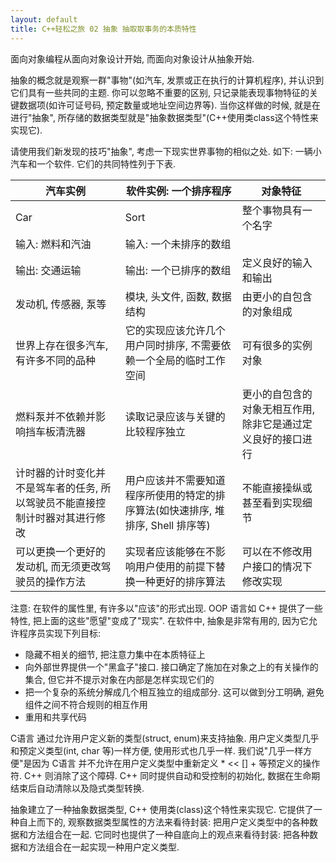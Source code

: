 ```yaml
---
layout: default
title: C++轻松之旅 02 抽象 抽取取事务的本质特性
---
```

<p class="paragraph">
面向对象编程从面向对象设计开始, 而面向对象设计从抽象开始.
</p>

<p class="paragraph">
抽象的概念就是观察一群"事物"(如汽车, 发票或正在执行的计算机程序), 并认识到它们具有一些共同的主题. 你可以忽略不重要的区别, 只记录能表现事物特征的关键数据项(如许可证号码, 预定数量或地址空间边界等). 当你这样做的时候, 就是在进行"抽象", 所存储的数据类型就是"抽象数据类型"(C++使用类class这个特性来实现它).
</p>

<p class="paragraph">
请使用我们新发现的技巧"抽象", 考虑一下现实世界事物的相似之处. 如下: 一辆小汽车和一个软件. 它们的共同特性列于下表.
</p>

<p class="paragraph">

</p>

汽车实例 | 软件实例: 一个排序程序 | 对象特征
------- | ------- | --------
Car | Sort | 整个事物具有一个名字
输入: 燃料和汽油 | 输入: 一个未排序的数组 |
输出: 交通运输 | 输出: 一个已排序的数组 | 定义良好的输入和输出
发动机, 传感器, 泵等 | 模块, 头文件, 函数, 数据结构 | 由更小的自包含的对象组成
世界上存在很多汽车, 有许多不同的品种 | 它的实现应该允许几个用户同时排序, 不需要依赖一个全局的临时工作空间 | 可有很多的实例对象
燃料泵并不依赖并影响挡车板清洗器 | 读取记录应该与关键的比较程序独立 | 更小的自包含的对象无相互作用, 除非它是通过定义良好的接口进行
计时器的计时变化并不是驾车者的任务, 所以驾驶员不能直接控制计时器对其进行修改 | 用户应该并不需要知道程序所使用的特定的排序算法(如快速排序, 堆排序, Shell 排序等) | 不能直接操纵或甚至看到实现细节
可以更换一个更好的发动机, 而无须更改驾驶员的操作方法 | 实现者应该能够在不影响用户使用的前提下替换一种更好的排序算法 | 可以在不修改用户接口的情况下修改实现

注意: 在软件的属性里, 有许多以"应该"的形式出现. OOP 语言如 C++ 提供了一些特性, 把上面的这些"愿望"变成了"现实". 在软件中, 抽象是非常有用的, 因为它允许程序员实现下列目标:

* 隐藏不相关的细节, 把注意力集中在本质特征上
* 向外部世界提供一个"黑盒子"接口. 接口确定了施加在对象之上的有关操作的集合, 但它并不提示对象在内部是怎样实现它们的
* 把一个复杂的系统分解成几个相互独立的组成部分. 这可以做到分工明确, 避免组件之间不符合规则的相互作用
* 重用和共享代码

C语言 通过允许用户定义新的类型(struct, enum)来支持抽象. 用户定义类型几乎和预定义类型(int, char 等)一样方便, 使用形式也几乎一样. 我们说"几乎一样方便"是因为 C语言 并不允许在用户定义类型中重新定义 * << [] + 等预定义的操作符. C++ 则消除了这个障碍. C++ 同时提供自动和受控制的初始化, 数据在生命期结束后自动清除以及隐式类型转换.

抽象建立了一种抽象数据类型, C++ 使用类(class)这个特性来实现它. 它提供了一种自上而下的, 观察数据类型属性的方法来看待封装: 把用户定义类型中的各种数据和方法组合在一起. 它同时也提供了一种自底向上的观点来看待封装: 把各种数据和方法组合在一起实现一种用户定义类型.
